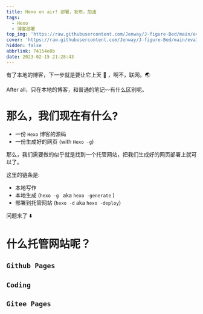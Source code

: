 ```yaml
---
title: Hexo on air! 部署，发布，加速
tags:
  - Hexo
  - 博客部署
top_img: 'https://raw.githubusercontent.com/Jenway/J-figure-Bed/main/eva19.jpg'
cover: 'https://raw.githubusercontent.com/Jenway/J-figure-Bed/main/eva19.jpg'
hidden: false
abbrlink: 74154e8b
date: 2023-02-15 21:28:43
---
```


 <meting-js
    server="netease"
    type="song"
    autoplay="true"
    id="18126594">
</meting-js> 

有了本地的博客，下一步就是要让它上天 :dash: ，啊不，联网。:earth_asia:

After all，只在本地的博客，和普通的笔记:wavy_dash:有什么区别呢。

# 那么，我们现在有什么?

- 一份 `Hexo` 博客的源码 
- 一份生成好的网页 (with `Hexo -g`)

那么，我们需要做的似乎就是找到一个托管网站，把我们生成好的网页部署上就可以了。

这里的链条是:

- 本地写作
- 本地生成 (`hexo -g ` aka `hexo -generate` )
- 部署到托管网站 (`hexo -d` aka `hexo -deploy`)

问题来了 :arrow_down:

# 什么托管网站呢？

## `Github Pages`

## `Coding`

## `Gitee Pages`